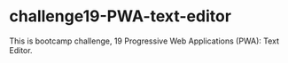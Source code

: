 # challenge19-PWA-text-editor
This is bootcamp challenge, 19 Progressive Web Applications (PWA): Text Editor.
